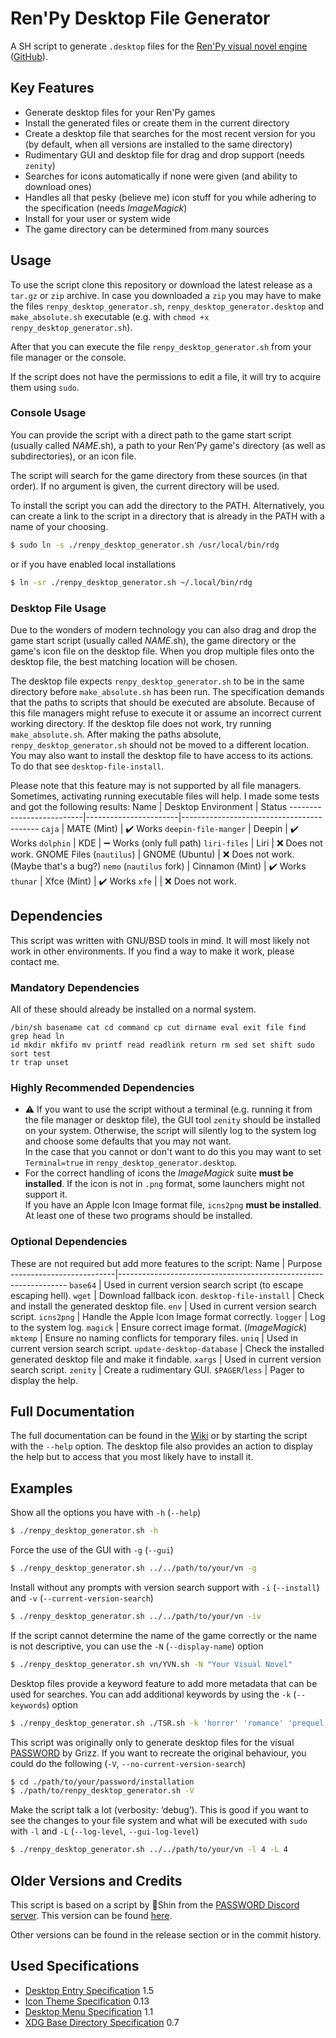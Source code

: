 # Ren'Py Desktop File Generator
A SH script to generate `.desktop` files for the
[Ren'Py visual novel engine](https://www.renpy.org/)
([GitHub](https://github.com/renpy/renpy)).

## Key Features
* Generate desktop files for your Ren'Py games
* Install the generated files or create them in the current directory
* Create a desktop file that searches for the most recent version for you
  (by default, when all versions are installed to the same directory)
* Rudimentary GUI and desktop file for drag and drop support (needs `zenity`)
* Searches for icons automatically if none were given (and ability to download
  ones)
* Handles all that pesky (believe me) icon stuff for you while adhering to the
  specification (needs *ImageMagick*)
* Install for your user or system wide
* The game directory can be determined from many sources

## Usage
To use the script clone this repository or download the latest release as a
`tar.gz` or `zip` archive. In case you downloaded a `zip` you may have to make
the files `renpy_desktop_generator.sh`, `renpy_desktop_generator.desktop` and
`make_absolute.sh` executable (e.g. with
`chmod +x renpy_desktop_generator.sh`).

After that you can execute the file `renpy_desktop_generator.sh` from your file
manager or the console.

If the script does not have the permissions to edit a file, it will try to
acquire them using `sudo`.

### Console Usage
You can provide the script with a direct path to the game start script (usually
called *NAME*.sh), a path to your Ren'Py game's directory (as well as
subdirectories), or an icon file.

The script will search for the game directory from these sources (in that
order). If no argument is given, the current directory will be used.

To install the script you can add the directory to the PATH. Alternatively, you
can create a link to the script in a directory that is already in the PATH with
a name of your choosing.
```sh
$ sudo ln -s ./renpy_desktop_generator.sh /usr/local/bin/rdg
```
or if you have enabled local installations
```sh
$ ln -sr ./renpy_desktop_generator.sh ~/.local/bin/rdg
```

### Desktop File Usage
Due to the wonders of modern technology you can also drag and drop the game
start script (usually called *NAME*.sh), the game directory or the game's icon
file on the desktop file. When you drop multiple files onto the desktop file,
the best matching location will be chosen.

The desktop file expects `renpy_desktop_generator.sh` to be in the same
directory before `make_absolute.sh` has been run.
The specification demands that the paths to scripts that should be executed are
absolute. Because of this file managers might refuse to execute it or assume
an incorrect current working directory.
If the desktop file does not work, try running `make_absolute.sh`. After making
the paths absolute, `renpy_desktop_generator.sh` should not be moved to a
different location.
You may also want to install the desktop file to have access to its actions.
To do that see `desktop-file-install`.

Please note that this feature may is not supported by all file managers.
Sometimes, activating running executable files will help. I made some tests
and got the following results:
Name                      | Desktop Environment   | Status
--------------------------|-----------------------|------------------------------------------
`caja`                    | MATE (Mint)           | :heavy_check_mark: Works
`deepin-file-manger`      | Deepin                | :heavy_check_mark: Works
`dolphin`                 | KDE                   | :heavy_minus_sign: Works (only full path)
`liri-files`              | Liri                  | :x: Does not work.
 GNOME Files (`nautilus`) | GNOME (Ubuntu)        | :x: Does not work. (Maybe that's a bug?)
`nemo` (`nautilus` fork)  | Cinnamon (Mint)       | :heavy_check_mark: Works
`thunar`                  | Xfce (Mint)           | :heavy_check_mark: Works
`xfe`                     |                       | :x: Does not work.

## Dependencies
This script was written with GNU/BSD tools in mind. It will most likely not
work in other environments. If you find a way to make it work, please contact
me.

### Mandatory Dependencies
All of these should already be installed on a normal system.
```
/bin/sh basename cat cd command cp cut dirname eval exit file find grep head ln
id mkdir mkfifo mv printf read readlink return rm sed set shift sudo sort test
tr trap unset
```

### Highly Recommended Dependencies
* :warning: If you want to use the script without a terminal (e.g. running
  it from the file manager or desktop file), the GUI tool `zenity` should be
  installed on your system. Otherwise, the script will silently log to the
  system log and choose some defaults that you may not want.<br>
  In the case that you cannot or don't want to do this you may want to set
  `Terminal=true` in `renpy_desktop_generator.desktop`.
* For the correct handling of icons the *ImageMagick* suite **must be
  installed**. If the icon is not in `.png` format, some launchers might not
  support it.<br>
  If you have an Apple Icon Image format file, `icns2png` **must be
  installed**.<br>
  At least one of these two programs should be installed.

### Optional Dependencies
These are not required but add more features to the script:
Name                      | Purpose
--------------------------|-----------------------------------------------------------------
`base64`                  | Used in current version search script (to escape escaping hell).
`wget`                    | Download fallback icon.
`desktop-file-install`    | Check and install the generated desktop file.
`env`                     | Used in current version search script.
`icns2png`                | Handle the Apple Icon Image format correctly.
`logger`                  | Log to the system log.
`magick`                  | Ensure correct image format. (*ImageMagick*)
`mktemp`                  | Ensure no naming conflicts for temporary files.
`uniq`                    | Used in current version search script.
`update-desktop-database` | Check the installed generated desktop file and make it findable.
`xargs`                   | Used in current version search script.
`zenity`                  | Create a rudimentary GUI.
`$PAGER`/`less`           | Pager to display the help.

## Full Documentation
The full documentation can be found in the
[Wiki](https://github.com/Polymehr/renpydeskgen/wiki) or by starting the script
with the `--help` option. The desktop file also provides an action to display
the help but to access that you most likely have to install it.

## Examples
Show all the options you have  with `-h` (`--help`)
```sh
$ ./renpy_desktop_generator.sh -h
```

Force the use of the GUI with `-g` (`--gui`)
```sh
$ ./renpy_desktop_generator.sh ../../path/to/your/vn -g
```

Install without any prompts with version search support with `-i` (`--install`)
and `-v` (`--current-version-search`)
```sh
$ ./renpy_desktop_generator.sh ../../path/to/your/vn -iv
```

If the script cannot determine the name of the game correctly or the name is
not descriptive, you can use the `-N` (`--display-name`) option
```sh
$ ./renpy_desktop_generator.sh vn/YVN.sh -N "Your Visual Novel"
```

Desktop files provide a keyword feature to add more metadata that can be used
for searches. You can add additional keywords by using the `-k` (`--keywords`)
option
```sh
$ ./renpy_desktop_generator.sh ./TSR.sh -k 'horror' 'romance' 'prequel'
```

This script was originally only to generate desktop files for the visual
[PASSWORD](https://passwordvn.itch.io/password) by Grizz. If you want to
recreate the original behaviour, you could do the following (`-V`,
`--no-current-version-search`)
```sh
$ cd ./path/to/your/password/installation
$ ./path/to/renpy_desktop_generator.sh -V
```

Make the script talk a lot (verbosity: ‘debug’). This is good if you want to
see the changes to your file system and what will be executed with `sudo` with
`-l` and `-L` (`--log-level`, `--gui-log-level`)
```sh
$ ./renpy_desktop_generator.sh ../../path/to/your/vn -l 4 -L 4
```

## Older Versions and Credits
This script is based on a script by 🐲Shin from the
[PASSWORD Discord server](https://discord.gg/CSuEPWt). This version can be
found [here](https://discordapp.com/channels/569701885032792064/569755878043942913/735801398242836500).

Other versions can be found in the release section or in the commit history.

## Used Specifications
* [Desktop Entry Specification](https://specifications.freedesktop.org/desktop-entry-spec/desktop-entry-spec-latest.html) 1.5
* [Icon Theme Specification](https://specifications.freedesktop.org/icon-theme-spec/icon-theme-spec-latest.html) 0.13
* [Desktop Menu Specification](https://specifications.freedesktop.org/menu-spec/menu-spec-latest.html) 1.1
* [XDG Base Directory Specification](https://specifications.freedesktop.org/basedir-spec/basedir-spec-latest.html) 0.7
